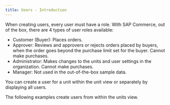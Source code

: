 ```yaml
---
title: Users - Introduction
---
```


When creating users, every user must have a role. With SAP Commerce, out of the box, there are 4 types of user roles available:

- Customer (Buyer): Places orders.
- Approver: Reviews and approvers or rejects orders placed by buyers, when the order goes beyond the purchase limit set for the buyer. Cannot make purchases.
- Administrator: Makes changes to the units and user settings in the organization. Cannot make purchases.
- Manager: Not used in the out-of-the-box sample data.

You can create a user for a unit within the unit view or separately by displaying all users.

The following examples create users from within the units view.